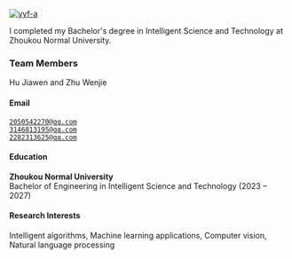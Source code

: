 [![yyf-a](https://img.shields.io/badge/yyf-github-blue?logo=github)](https://github.com/yyf-a)

I completed my Bachelor's degree in Intelligent Science and Technology at Zhoukou Normal University.

### Team Members
Hu Jiawen and Zhu Wenjie

#### Email  
<code>2050542270@qq.com</code>  
<code>3146813195@qq.com</code>
<br>
<code>2282313625@qq.com</code>

#### Education  

**Zhoukou Normal University**  
  Bachelor of Engineering in Intelligent Science and Technology (2023 – 2027)  


#### Research Interests  
Intelligent algorithms, Machine learning applications, Computer vision, Natural language processing